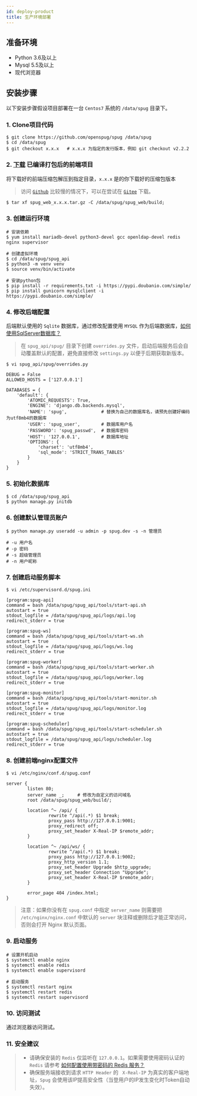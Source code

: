 ```yaml
---
id: deploy-product
title: 生产环境部署
---
```


## 准备环境

- Python 3.6及以上
- Mysql 5.5及以上
- 现代浏览器

## 安装步骤
以下安装步骤假设项目部署在一台 `Centos7` 系统的 `/data/spug` 目录下。

### 1. Clone项目代码
```shell script
$ git clone https://github.com/openspug/spug /data/spug
$ cd /data/spug
$ git checkout x.x.x   # x.x.x 为指定的发行版本，例如 git checkout v2.2.2 
```

### 2. [下载](https://github.com/openspug/spug/releases) 已编译打包后的前端项目
将下载好的前端压缩包解压到指定目录，`x.x.x` 是的你下载好的压缩包版本
> 访问 [`Github`](https://github.com/openspug/spug/releases) 比较慢的情况下，可以在尝试在 [`Gitee`](https://gitee.com/openspug/spug/releases) 下载。
```
$ tar xf spug_web_x.x.x.tar.gz -C /data/spug/spug_web/build;
```

### 3. 创建运行环境
```shell script
# 安装依赖
$ yum install mariadb-devel python3-devel gcc openldap-devel redis nginx supervisor

# 创建虚拟环境
$ cd /data/spug/spug_api
$ python3 -m venv venv
$ source venv/bin/activate

# 安装python包
$ pip install -r requirements.txt -i https://pypi.doubanio.com/simple/
$ pip install gunicorn mysqlclient -i https://pypi.doubanio.com/simple/
```

### 4. 修改后端配置
后端默认使用的 `Sqlite` 数据库，通过修改配置使用 `MYSQL` 作为后端数据库，[如何使用SqlServer数据库？](http://localhost:3001/docs/install-error#%E4%BD%BF%E7%94%A8-sqlserver-%E6%95%B0%E6%8D%AE%E5%BA%93)
> 在 `spug_api/spug/` 目录下创建 `overrides.py` 文件，启动后端服务后会自动覆盖默认的配置，避免直接修改 `settings.py` 以便于后期获取新版本。
```shell script
$ vi spug_api/spug/overrides.py

DEBUG = False
ALLOWED_HOSTS = ['127.0.0.1']

DATABASES = {
    'default': {
        'ATOMIC_REQUESTS': True,
        'ENGINE': 'django.db.backends.mysql',
        'NAME': 'spug',             # 替换为自己的数据库名，请预先创建好编码为utf8mb4的数据库
        'USER': 'spug_user',        # 数据库用户名
        'PASSWORD': 'spug_passwd',  # 数据库密码
        'HOST': '127.0.0.1',        # 数据库地址
        'OPTIONS': {
            'charset': 'utf8mb4',
            'sql_mode': 'STRICT_TRANS_TABLES'
        }
    }
}
```

### 5. 初始化数据库
```shell script
$ cd /data/spug/spug_api
$ python manage.py initdb
````
### 6. 创建默认管理员账户
```shell script
$ python manage.py useradd -u admin -p spug.dev -s -n 管理员

# -u 用户名
# -p 密码
# -s 超级管理员
# -n 用户昵称
```

### 7. 创建启动服务脚本
```shell script
$ vi /etc/supervisord.d/spug.ini

[program:spug-api]
command = bash /data/spug/spug_api/tools/start-api.sh
autostart = true
stdout_logfile = /data/spug/spug_api/logs/api.log
redirect_stderr = true

[program:spug-ws]
command = bash /data/spug/spug_api/tools/start-ws.sh
autostart = true
stdout_logfile = /data/spug/spug_api/logs/ws.log
redirect_stderr = true

[program:spug-worker]
command = bash /data/spug/spug_api/tools/start-worker.sh
autostart = true
stdout_logfile = /data/spug/spug_api/logs/worker.log
redirect_stderr = true

[program:spug-monitor]
command = bash /data/spug/spug_api/tools/start-monitor.sh
autostart = true
stdout_logfile = /data/spug/spug_api/logs/monitor.log
redirect_stderr = true

[program:spug-scheduler]
command = bash /data/spug/spug_api/tools/start-scheduler.sh
autostart = true
stdout_logfile = /data/spug/spug_api/logs/scheduler.log
redirect_stderr = true

```

### 8. 创建前端nginx配置文件
```
$ vi /etc/nginx/conf.d/spug.conf

server {
        listen 80;
        server_name _;     # 修改为自定义的访问域名
        root /data/spug/spug_web/build/;

        location ^~ /api/ {
                rewrite ^/api(.*) $1 break;
                proxy_pass http://127.0.0.1:9001;
                proxy_redirect off;
                proxy_set_header X-Real-IP $remote_addr;
        }

        location ^~ /api/ws/ {
                rewrite ^/api(.*) $1 break;
                proxy_pass http://127.0.0.1:9002;
                proxy_http_version 1.1;
                proxy_set_header Upgrade $http_upgrade;
                proxy_set_header Connection "Upgrade";
                proxy_set_header X-Real-IP $remote_addr;
        }

        error_page 404 /index.html;
}
```
> 注意：如果你没有在 `spug.conf` 中指定 `server_name` 则需要把 `/etc/nginx/nginx.conf` 中默认的 `server` 块注释或删除后才能正常访问，
> 否则会打开 Nginx 默认页面。

### 9. 启动服务
```shell script
# 设置开机启动
$ systemctl enable nginx
$ systemctl enable redis
$ systemctl enable supervisord

# 启动服务
$ systemctl restart nginx
$ systemctl restart redis
$ systemctl restart supervisord
```

### 10. 访问测试
通过浏览器访问测试。


### 11. 安全建议
> - 请确保安装的 `Redis` 仅监听在 `127.0.0.1`。如果需要使用密码认证的 `Redis` 请参考 [如何配置使用带密码的 Redis 服务？](https://spug.dev/docs/install-error/#%E5%A6%82%E4%BD%95%E9%85%8D%E7%BD%AE%E4%BD%BF%E7%94%A8%E5%B8%A6%E5%AF%86%E7%A0%81%E7%9A%84-redis-%E6%9C%8D%E5%8A%A1%EF%BC%9F)
> - 确保服务端接收到请求 `HTTP Header` 的 ` X-Real-IP` 为真实的客户端地址，`Spug` 会使用该IP提高安全性（当登用户的IP发生变化时Token自动失效）。
